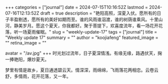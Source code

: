 +++
categories = ["journal"]
date = 2024-07-15T10:16:52Z
lastmod = 2024-07-16T12:13:52Z
draft = true
description = "艳阳高照，深夏入伏。愿所有的日子丰盈剔透，愿所有的美好如期而至。谁的风雨谁泅渡，谁的树荫谁乘风。十里山河，静美岁月。愿这个夏天，你我都好。聚于菩提下，欢喜度流年，看一场花开花落，听一场夏雨催眠。"
slug = "weekly-update-17"
tags = ["journal"]
title = "Weekly update 17"
summary = ""
author = "koojiafeng"
featured_image = ""
retina_image =  ""


avatar = "/av.jpg"
+++
时光划过流年，日子夏深情浅。有缘无缘，路遇伏天，掬一捧艳阳，爆炒夏天。

梦里有情是故乡，夏日通透碧云天。情深深，雨绵绵，飞雨落花两相恋。云卷云舒，多情雨，花开花落，又一年。

